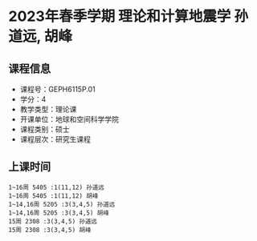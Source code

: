 # 2023年春季学期 理论和计算地震学 孙道远, 胡峰






## 课程信息

- 课程号：GEPH6115P.01
- 学分：4
- 教学类型：理论课
- 开课单位：地球和空间科学学院
- 课程类别：硕士
- 课程层次：研究生课程

## 上课时间

```
1~16周 5405 :1(11,12) 孙道远
1~16周 5405 :1(11,12) 胡峰
1~14,16周 5205 :3(3,4,5) 孙道远
1~14,16周 5205 :3(3,4,5) 胡峰
15周 2308 :3(3,4,5) 孙道远
15周 2308 :3(3,4,5) 胡峰
```

